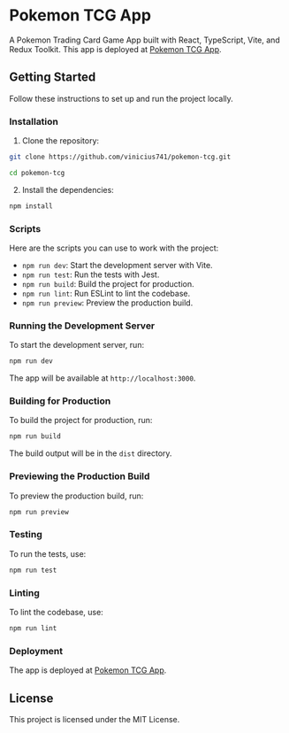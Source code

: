 # Pokemon TCG App

A Pokemon Trading Card Game App built with React, TypeScript, Vite, and Redux Toolkit. This app is deployed at [Pokemon TCG App](https://pokemon-tcg-ais.web.app/).

## Getting Started

Follow these instructions to set up and run the project locally.

### Installation

1. Clone the repository:

```bash
git clone https://github.com/vinicius741/pokemon-tcg.git
```

```bash
cd pokemon-tcg
```

2. Install the dependencies:

```bash
npm install
```

### Scripts

Here are the scripts you can use to work with the project:

-   `npm run dev`: Start the development server with Vite.
-   `npm run test`: Run the tests with Jest.
-   `npm run build`: Build the project for production.
-   `npm run lint`: Run ESLint to lint the codebase.
-   `npm run preview`: Preview the production build.

### Running the Development Server

To start the development server, run:

```bash
npm run dev
```

The app will be available at `http://localhost:3000`.

### Building for Production

To build the project for production, run:

```bash
npm run build
```

The build output will be in the `dist` directory.

### Previewing the Production Build

To preview the production build, run:

```bash
npm run preview
```

### Testing

To run the tests, use:

```bash
npm run test
```

### Linting

To lint the codebase, use:

```bash
npm run lint
```

### Deployment

The app is deployed at [Pokemon TCG App](https://pokemon-tcg-ais.web.app/).

## License

This project is licensed under the MIT License.
